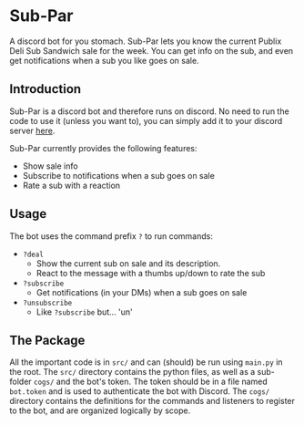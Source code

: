 # Sub-Par
A discord bot for you stomach. Sub-Par lets you know the current Publix Deli Sub
Sandwich sale for the week. You can get info on the sub, and even get notifications
when a sub you like goes on sale.

## Introduction
Sub-Par is a discord bot and therefore runs on discord. No need to run the code to
use it (unless you want to), you can simply add it to your discord server
[here](https://discord.com/api/oauth2/authorize?client_id=776888684845727804&permissions=10304&scope=bot).

Sub-Par currently provides the following features:
* Show sale info
* Subscribe to notifications when a sub goes on sale
* Rate a sub with a reaction

## Usage
The bot uses the command prefix `?` to run commands:
* `?deal`
    * Show the current sub on sale and its description.
    * React to the message with a thumbs up/down to rate the sub
* `?subscribe`
    * Get notifications (in your DMs) when a sub goes on sale
* `?unsubscribe`
    * Like `?subscribe` but... 'un'

## The Package
All the important code is in `src/` and can (should) be run using `main.py` in the root.
The `src/` directory contains the python files, as well as a sub-folder `cogs/` and the bot's token.
The token should be in a file named `bot.token` and is used to authenticate the bot with Discord.
The `cogs/` directory contains the definitions for the commands and listeners to register to the bot,
and are organized logically by scope.
